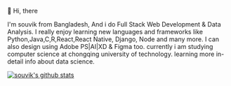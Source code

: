 👋 Hi, there

I'm souvik from Bangladesh, And i do Full Stack Web Development & Data Analysis. I really enjoy learning new languages and frameworks like Python,Java,C,R,React,React Native,
Django, Node and many more. I can also design using Adobe PS|AI|XD & Figma too. currently i am studying computer science at chongqing university of technology. learning
more in-detail info about data science. 

[![souvik's github stats](https://github-readme-stats.vercel.app/api?username=souvik&theme=blue-green)](https://github.com/souviksgithub/github-readme-stats)
